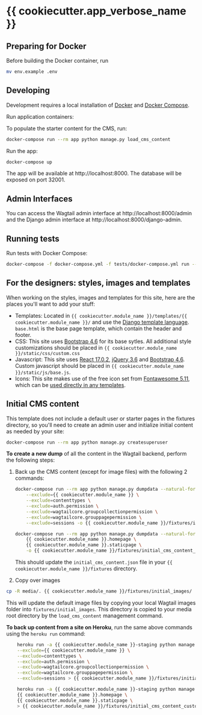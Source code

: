 # {{ cookiecutter.app_verbose_name }}

## Preparing for Docker

Before building the Docker container, run
```bash
mv env.example .env
```

## Developing

Development requires a local installation of [Docker](https://docs.docker.com/install/)
and [Docker Compose](https://docs.docker.com/compose/install/).

Run application containers:

To populate the starter content for the CMS, run:

```bash
docker-compose run --rm app python manage.py load_cms_content
```

Run the app:

```bash
docker-compose up
```

The app will be available at http://localhost:8000. The database will be exposed
on port 32001.


## Admin Interfaces

You can access the Wagtail admin interface at http://localhost:8000/admin and the 
Django admin interface at http://localhost:8000/django-admin.


## Running tests

Run tests with Docker Compose:

```bash
docker-compose -f docker-compose.yml -f tests/docker-compose.yml run --rm app
```


## For the designers: styles, images and templates

When working on the styles, images and templates for this site, here are the places you'll want to add your stuff:

* Templates: Located in `{{ cookiecutter.module_name }}/templates/{{ cookiecutter.module_name }}/` and use the [Django template language](https://docs.djangoproject.com/en/3.2/topics/templates/). `base.html` is the base page template, which contain the header and footer. 
* CSS: This site uses [Bootstrap 4.6](https://getbootstrap.com/docs/4.6/getting-started/introduction/) for its base sytles. All additional style customizations should be placed in `{{ cookiecutter.module_name }}/static/css/custom.css`
* Javascript: This site uses [React 17.0.2](https://reactjs.org/), [jQuery 3.6](https://jquery.com/) and [Bootstrap 4.6](https://getbootstrap.com/docs/4.6/getting-started/javascript/). Custom javascript should be placed in `{{ cookiecutter.module_name }}/static/js/base.js`.
* Icons: This site makes use of the free icon set from [Fontawesome 5.11](https://fontawesome.com/icons?d=gallery&p=2&m=free), which can be [used directly in any templates](https://fontawesome.com/how-to-use/on-the-web/referencing-icons/basic-use).

## Initial CMS content

This template does not include a default user or starter pages in the fixtures directory, so you'll need 
to create an admin user and initialize initial content as needed by your site:

```bash
docker-compose run --rm app python manage.py createsuperuser
```

**To create a new dump** of all the content in the Wagtail backend, perform the following steps:

1. Back up the CMS content (except for image files) with the following 2 commands:

    ```bash
    docker-compose run --rm app python manage.py dumpdata --natural-foreign --indent 2 \
        --exclude={{ cookiecutter.module_name }} \
        --exclude=contenttypes \
        --exclude=auth.permission \
        --exclude=wagtailcore.groupcollectionpermission \
        --exclude=wagtailcore.grouppagepermission \
        --exclude=sessions -o {{ cookiecutter.module_name }}/fixtures/initial_cms_content.json
    ```

    ```bash
    docker-compose run --rm app python manage.py dumpdata --natural-foreign --indent 2 \
        {{ cookiecutter.module_name }}.homepage \
        {{ cookiecutter.module_name }}.staticpage \
        -o {{ cookiecutter.module_name }}/fixtures/initial_cms_content_custom_pages.json
    ```

    This should update the `initial_cms_content.json` file in your `{{ cookiecutter.module_name }}/fixtures`
    directory.

2. Copy over images

```bash
cp -R media/. {{ cookiecutter.module_name }}/fixtures/initial_images/
```

This will update the default image files by copying your local Wagtail images folder into `fixtures/initial_images`. This directory is copied to your media root directory by the `load_cms_content` management command.


**To back up content from a site on Heroku**, run the same above commands using the `heroku run` command:

```bash
    heroku run -a {{ cookiecutter.module_name }}-staging python manage.py dumpdata --natural-foreign --indent 2 \
    --exclude={{ cookiecutter.module_name }} \
    --exclude=contenttypes \
    --exclude=auth.permission \
    --exclude=wagtailcore.groupcollectionpermission \
    --exclude=wagtailcore.grouppagepermission \
    --exclude=sessions > {{ cookiecutter.module_name }}/fixtures/initial_cms_content.json
```

```bash
    heroku run -a {{ cookiecutter.module_name }}-staging python manage.py dumpdata --natural-foreign --indent 2 \
    {{ cookiecutter.module_name }}.homepage \
    {{ cookiecutter.module_name }}.staticpage \
    > {{ cookiecutter.module_name }}/fixtures/initial_cms_content_custom_pages.json
```

